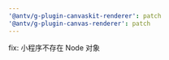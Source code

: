 ```yaml
---
'@antv/g-plugin-canvaskit-renderer': patch
'@antv/g-plugin-canvas-renderer': patch
---
```


fix: 小程序不存在 Node 对象
